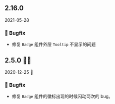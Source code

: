 ## 2.16.0

2021-05-28

### 🐛 Bugfix

- 修复 `Badge` 组件外层 `Tooltip` 不显示的问题



## 2.5.0 🎅🏽

2020-12-25 🎄

### 🐛 Bugfix

- 修复 `Badge` 组件的徽标出现的时候闪动两次的 bug。

